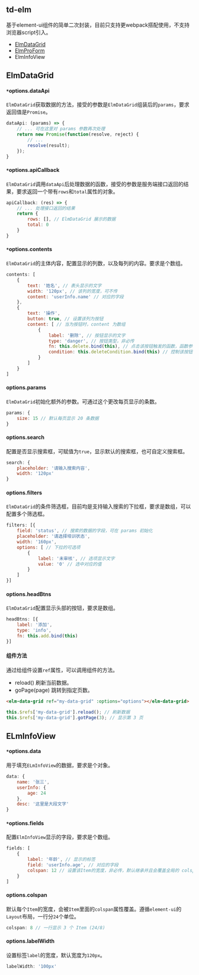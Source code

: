 ## td-elm
基于element-ui组件的简单二次封装，目前只支持更webpack搭配使用，不支持浏览器script引入。

- [ElmDataGrid](#elmdatagrid)
- [ElmProForm]()
- ElmInfoView

<!-- -------------------------------------- ElmDataGrid Start -------------------------------------- -->
## ElmDataGrid

#### `*`options.dataApi
`ElmDataGrid`获取数据的方法，接受的参数是`ElmDataGrid`组装后的`params`，要求返回值是`Promise`。

```javascript
dataApi: (params) => {
	// ... 可在这里对 params 参数再次处理
	return new Promise(function(resolve, reject) {
		// ... 
		resolve(result);
	});
}
```

#### `*`options.apiCallback 
`ElmDataGrid`调用`dataApi`后处理数据的函数，接受的参数是服务端接口返回的结果，要求返回一个带有`rows`和`total`属性的对象。

```javascript
apiCallback: (res) => {
	// ... 处理接口返回的结果
	return {
		rows: [], // ElmDataGrid 展示的数据
		total: 0
	}
}
```

#### `*`options.contents
`ElmDataGrid`的主体内容，配置显示的列数，以及每列的内容。要求是个数组。

```javascript
contents: [
	{
		text: '姓名', // 表头显示的文字
		width: '120px', // 该列的宽度，可不传
		content: 'userInfo.name' // 对应的字段
	},
	{
		text: '操作',
		button: true, // 设置该列为按钮
		content: [ // 当为按钮时，content 为数组
			{
				label: '删除', // 按钮显示的文字
				type: 'danger', // 按钮类型，非必传
				fn: this.delete.bind(this), // 点击该按钮触发的函数，函数参数为(index, row)
				condition: this.deleteCondition.bind(this) // 控制该按钮是否显示，不传为一直显示，函数参数为(item)，要求返回 Boolean 值
			}
		]	
	}
]
```


#### options.params
`ElmDataGrid`初始化额外的参数。可通过这个更改每页显示的条数。

```javascript
params: {
	size: 15 // 默认每页显示 20 条数据
}
```

#### options.search
配置是否显示搜索框，可赋值为`true`，显示默认的搜索框，也可自定义搜索框。

```javascript
search: {
	placeholder: '请输入搜索内容',
	width: '120px'
}
```

#### options.filters
`ElmDataGrid`的条件筛选框，目前均是支持输入搜索的下拉框，要求是数组，可以配置多个筛选框。

```javascript
filters: [{
	field: 'status', // 搜索的数据的字段，可在 params 初始化
	placeholder: '请选择培训状态',
	width: '160px',
	options: [ // 下拉的可选项
		{
			label: '未审核', // 选项显示文字
			value: '0' // 选中对应的值
		}
	]
}]
```

#### options.headBtns 
`ElmDataGrid`配置显示头部的按钮，要求是数组。

```javascript
headBtns: [{
	label: '添加',
	type: 'info',
	fn: this.add.bind(this)
}]
```

#### 组件方法
通过给组件设置`ref`属性，可以调用组件的方法。

- reload() 刷新当前数据。
- goPage(page) 跳转到指定页数。

```html
<elm-data-grid ref="my-data-grid" :options="options"></elm-data-grid>
```

```javascript
this.$refs['my-data-grid'].reload(); // 刷新数据
this.$refs['my-data-grid'].gotPage(3); // 显示第 3 页
```

<!-- -------------------------------------- ELmInfoView Start -------------------------------------- -->
## ELmInfoView

#### `*`options.data
用于填充`ELmInfoView`的数据，要求是个对象。

```javascript
data: {
	name: '张三',
	userInfo: {
		age: 24
	},
	desc: '这里是大段文字'
}
```

#### `*`options.fields
配置`ElmInfoView`显示的字段，要求是个数组。

```javascript
fields: [
	{
		label: '年龄', // 显示的标签
		field: 'userInfo.age', // 对应的字段
		colspan: 12 // 设置该Item的宽度，非必传，默认继承并且会覆盖全局的 colspan
	}
]
```

#### options.colspan
默认每个`Item`的宽度，会被`Item`里面的`colspan`属性覆盖。遵循`element-ui`的`Layout`布局，一行分`24`个单位。

```javascript
colspan: 8 // 一行显示 3 个 Item (24/8)
```

#### options.labelWidth
设置标签`label`的宽度，默认宽度为`120px`。

```javascript
labelWidth: '100px'
```

<!-- -------------------------------------- ELmInfoView Start -------------------------------------- -->
